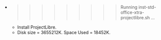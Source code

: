 * >>>>>>>>> Running inst-std-office-xtra-projectlibre.sh ...
  * Install ProjectLibre.
  * Disk size = 3655212K. Space Used = 18452K.
